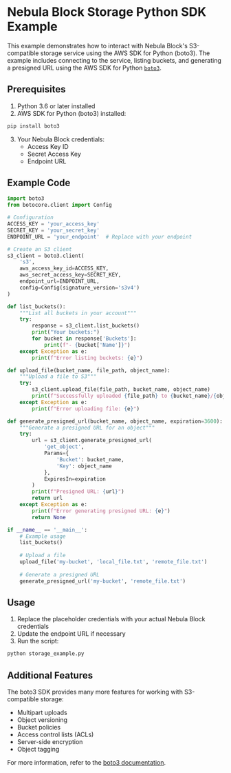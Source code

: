 # Nebula Block Storage Python SDK Example

This example demonstrates how to interact with Nebula Block's S3-compatible storage service using the AWS SDK for Python (boto3). The example includes connecting to the service, listing buckets, and generating a presigned URL using the AWS SDK for Python [`boto3`](https://boto3.amazonaws.com/v1/documentation/api/latest/index.html).

## Prerequisites

1. Python 3.6 or later installed
2. AWS SDK for Python (boto3) installed:
```bash
pip install boto3
```
3. Your Nebula Block credentials:
   - Access Key ID
   - Secret Access Key
   - Endpoint URL

## Example Code

```python
import boto3
from botocore.client import Config

# Configuration
ACCESS_KEY = 'your_access_key'
SECRET_KEY = 'your_secret_key'
ENDPOINT_URL = 'your_endpoint'  # Replace with your endpoint

# Create an S3 client
s3_client = boto3.client(
    's3',
    aws_access_key_id=ACCESS_KEY,
    aws_secret_access_key=SECRET_KEY,
    endpoint_url=ENDPOINT_URL,
    config=Config(signature_version='s3v4')
)

def list_buckets():
    """List all buckets in your account"""
    try:
        response = s3_client.list_buckets()
        print("Your buckets:")
        for bucket in response['Buckets']:
            print(f"- {bucket['Name']}")
    except Exception as e:
        print(f"Error listing buckets: {e}")

def upload_file(bucket_name, file_path, object_name):
    """Upload a file to S3"""
    try:
        s3_client.upload_file(file_path, bucket_name, object_name)
        print(f"Successfully uploaded {file_path} to {bucket_name}/{object_name}")
    except Exception as e:
        print(f"Error uploading file: {e}")

def generate_presigned_url(bucket_name, object_name, expiration=3600):
    """Generate a presigned URL for an object"""
    try:
        url = s3_client.generate_presigned_url(
            'get_object',
            Params={
                'Bucket': bucket_name,
                'Key': object_name
            },
            ExpiresIn=expiration
        )
        print(f"Presigned URL: {url}")
        return url
    except Exception as e:
        print(f"Error generating presigned URL: {e}")
        return None

if __name__ == '__main__':
    # Example usage
    list_buckets()
    
    # Upload a file
    upload_file('my-bucket', 'local_file.txt', 'remote_file.txt')
    
    # Generate a presigned URL
    generate_presigned_url('my-bucket', 'remote_file.txt')
```

## Usage

1. Replace the placeholder credentials with your actual Nebula Block credentials
2. Update the endpoint URL if necessary
3. Run the script:
```bash
python storage_example.py
```

## Additional Features

The boto3 SDK provides many more features for working with S3-compatible storage:
- Multipart uploads
- Object versioning
- Bucket policies
- Access control lists (ACLs)
- Server-side encryption
- Object tagging

For more information, refer to the [boto3 documentation](https://boto3.amazonaws.com/v1/documentation/api/latest/reference/services/s3.html). 